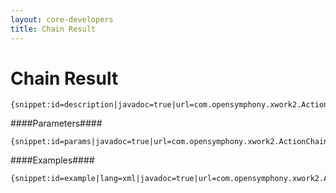 ```yaml
---
layout: core-developers
title: Chain Result
---
```


# Chain Result



~~~~~~~
{snippet:id=description|javadoc=true|url=com.opensymphony.xwork2.ActionChainResult}
~~~~~~~

####Parameters####



~~~~~~~
{snippet:id=params|javadoc=true|url=com.opensymphony.xwork2.ActionChainResult}
~~~~~~~

####Examples####



~~~~~~~
{snippet:id=example|lang=xml|javadoc=true|url=com.opensymphony.xwork2.ActionChainResult}
~~~~~~~

